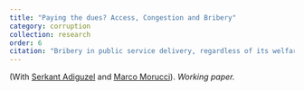 ```yaml
---
title: "Paying the dues? Access, Congestion and Bribery"
category: corruption
collection: research
order: 6
citation: "Bribery in public service delivery, regardless of its welfare consequences, is a fact of life for citizens in many developing countries. The existing literature on bribery and corruption has argued that citizens with low access to public services are more likely to pay bribes to make up for their lack of access. We argue that sometimes the opposite might be true, with individuals that have better access to public services being more likely to engage in corrupt exchanges with public officials, both because they are socially closer to the public officials, and because their baseline cost for accessing the public service is lower. Using administrative and survey data from Guatemala, we show that individuals that have easier access to public services are more likely to engage in bribery in several ways, as well as more willing to pay higher bribes, and less likely to report public officials for corrupt behavior. Our results imply that policy efforts to improve access to public services in developing countries might have the unexpected negative effect of increasing corruption if they are not accompanied by civil service reform."
---
```


(With [Serkant Adiguzel](https://serkantadiguzel.com/) and [Marco Morucci](https://marcomorucci.com/bio/)). *Working paper.*
